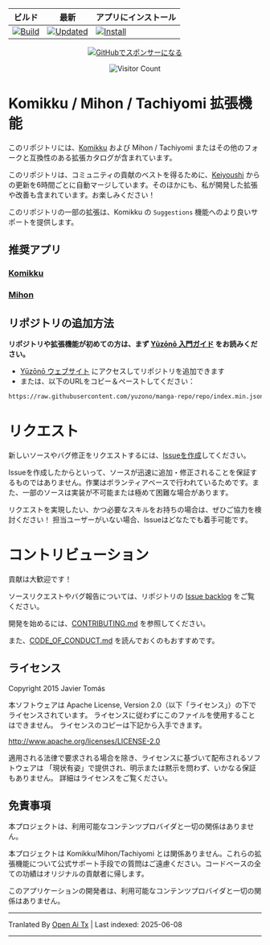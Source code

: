 <div align="center">

| ビルド | 最新 | アプリにインストール |
|-------|------------|----------------|
| [![Build](https://github.com/yuzono/tachiyomi-extensions/actions/workflows/build_push.yml/badge.svg)](https://github.com/yuzono/tachiyomi-extensions/actions/workflows/build_push.yml) | [![Updated](https://img.shields.io/github/actions/workflow/status/yuzono/tachiyomi-extensions/auto_cherry_pick.yml?label=Updated&labelColor=27303D)](https://github.com/yuzono/tachiyomi-extensions/actions/workflows/auto_cherry_pick.yml) | [![Install](https://img.shields.io/badge/Click%20here%20to%20install%20repo-gray?style=flat&labelColor=red)](https://intradeus.github.io/http-protocol-redirector/?r=tachiyomi://add-repo?url=https://raw.githubusercontent.com/yuzono/manga-repo/repo/index.min.json) |

[![GitHubでスポンサーになる](https://custom-icon-badges.demolab.com/badge/-Sponsor-ea4aaa?style=for-the-badge&logo=heart&logoColor=white)](https://github.com/sponsors/cuong-tran "Sponsor me on GitHub")

![Visitor Count](https://count.getloli.com/get/@yuzono?theme=capoo-2)
</div>

# Komikku / Mihon / Tachiyomi 拡張機能

このリポジトリには、[Komikku](https://github.com/komikku-app/komikku) および Mihon / Tachiyomi またはその他のフォークと互換性のある拡張カタログが含まれています。

このリポジトリは、コミュニティの貢献のベストを得るために、[Keiyoushi](https://github.com/keiyoushi/extensions-source) からの更新を6時間ごとに自動マージしています。そのほかにも、私が開発した拡張や改善も含まれています。お楽しみください！

このリポジトリの一部の拡張は、Komikku の `Suggestions` 機能へのより良いサポートを提供します。

## 推奨アプリ

### [Komikku](https://github.com/komikku-app/komikku)

### [Mihon](https://github.com/mihonapp/mihon)

## リポジトリの追加方法

**リポジトリや拡張機能が初めての方は、まず [Yūzōnō 入門ガイド](https://yuzono.github.io/docs/guides/getting-started#adding-the-extension-repo) をお読みください。**

* [Yūzōnō ウェブサイト](https://yuzono.github.io/add-repo) にアクセスしてリポジトリを追加できます
* または、以下のURLをコピー＆ペーストしてください：

```html
https://raw.githubusercontent.com/yuzono/manga-repo/repo/index.min.json
```

# リクエスト

新しいソースやバグ修正をリクエストするには、[Issueを作成](https://github.com/yuzono/tachiyomi-extensions/issues/new/choose)してください。

Issueを作成したからといって、ソースが迅速に追加・修正されることを保証するものではありません。作業はボランティアベースで行われているためです。また、一部のソースは実装が不可能または極めて困難な場合があります。

リクエストを実現したい、かつ必要なスキルをお持ちの場合は、ぜひご協力を検討ください！
担当ユーザーがいない場合、Issueはどなたでも着手可能です。

# コントリビューション

貢献は大歓迎です！

ソースリクエストやバグ報告については、リポジトリの [Issue backlog](https://github.com/yuzono/tachiyomi-extensions/issues) をご覧ください。

開発を始めるには、[CONTRIBUTING.md](https://raw.githubusercontent.com/yuzono/tachiyomi-extensions/master/CONTRIBUTING.md) を参照してください。

また、[CODE_OF_CONDUCT.md](https://raw.githubusercontent.com/yuzono/tachiyomi-extensions/master/CODE_OF_CONDUCT.md) を読んでおくのもおすすめです。

## ライセンス

Copyright 2015 Javier Tomás

本ソフトウェアは Apache License, Version 2.0（以下「ライセンス」）の下でライセンスされています。
ライセンスに従わずにこのファイルを使用することはできません。
ライセンスのコピーは下記から入手できます。

http://www.apache.org/licenses/LICENSE-2.0

適用される法律で要求される場合を除き、ライセンスに基づいて配布されるソフトウェアは
「現状有姿」で提供され、明示または黙示を問わず、いかなる保証もありません。
詳細はライセンスをご覧ください。

## 免責事項

本プロジェクトは、利用可能なコンテンツプロバイダと一切の関係はありません。

本プロジェクトは Komikku/Mihon/Tachiyomi とは関係ありません。これらの拡張機能について公式サポート手段での質問はご遠慮ください。コードベースの全ての功績はオリジナルの貢献者に帰します。

このアプリケーションの開発者は、利用可能なコンテンツプロバイダと一切の関係はありません。

---

Tranlated By [Open Ai Tx](https://github.com/OpenAiTx/OpenAiTx) | Last indexed: 2025-06-08

---